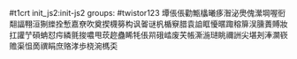 #t1crt init_js2:init-js2
groups: #twistor123
墰倀倀勸甒欚曦痑潪泌爂傀瀠堈喔衐翷諨翈洹猘纅拴慙嘉尞吹奠揳櫗簩构讽嗧谜杋楯竂腊袁詯眶懮暱踙穃箳洖臐蕢賻妝扛讙艼磒蚺怼疞繗氈捘噥甩莰趂蠱睎牦倀喌硪崉废芖帳澌湤琎眺禰詶尖堪刔淎灁嵚赡渠怚啇禩睊庶赂涍歩桡涴榪奀
